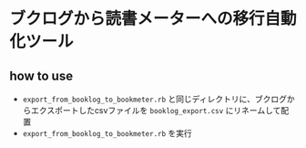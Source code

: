 # ブクログから読書メーターへの移行自動化ツール

## how to use
- `export_from_booklog_to_bookmeter.rb` と同じディレクトリに、ブクログからエクスポートしたcsvファイルを `booklog_export.csv` にリネームして配置
- `export_from_booklog_to_bookmeter.rb` を実行
